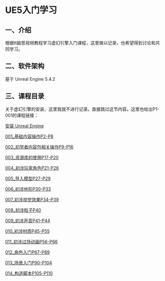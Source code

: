 # UE5入门学习

## 一、介绍

根据tt脑思视频教程学习虚幻引擎入门课程，这里做以记录，也希望得到讨论和共同学习。

## 二、软件架构

基于 Unreal Engine 5.4.2

## 三、课程目录

关于虚幻引擎的安装，这里我就不进行记录。直接跳过这节内容。这里也给出P1-001的课程链接：

[安装 Unreal Engine](https://www.bilibili.com/video/BV1Za4y1s7ti?p=1&vd_source=679da4a6ada04ef4fa874a2db080669b) 

[001_基础内容操作P2-P8](https://github.com/gosaintmrc/unreal-engine-learn/blob/main/课程章节内容/001_基础内容操作/基础内容操作.md)

[002_初学者内容包相关操作P9-P16](https://github.com/gosaintmrc/unreal-engine-learn/blob/main/课程章节内容/002_初学者内容包相关操作/初学者内容包相关操作.md)

[003_资源库的使用P17-P20](https://github.com/gosaintmrc/unreal-engine-learn/blob/main/课程章节内容/003_资源库的使用/资源库的使用.md)

[004_初涉玩家角色P21-P26](https://github.com/gosaintmrc/unreal-engine-learn/blob/main/课程章节内容/004_初涉玩家角色/初涉玩家角色.md)

[005_导入模型P27-P29](https://github.com/gosaintmrc/unreal-engine-learn/blob/main/课程章节内容/005_导入模型/导入模型.md)

[006_初涉地形P30-P33](https://github.com/gosaintmrc/unreal-engine-learn/blob/main/课程章节内容/006_初涉地形/初涉地形.md)

[007_初涉视觉效果P34-P39](https://github.com/gosaintmrc/unreal-engine-learn/blob/main/课程章节内容/007_初涉视觉效果/初涉视觉效果.md)

[008_初涉粒子P40](https://github.com/gosaintmrc/unreal-engine-learn/blob/main/课程章节内容/008_初涉粒子/初涉粒子.md)

[009_初涉声音P41-P44](https://github.com/gosaintmrc/unreal-engine-learn/blob/main/课程章节内容/009_初涉声音/初涉声音.md)

[010_初涉材质P45-P55](https://github.com/gosaintmrc/unreal-engine-learn/blob/main/课程章节内容/010_初涉材质/初涉材质.md)

[011_初涉过场动画P56-P66](https://github.com/gosaintmrc/unreal-engine-learn/blob/main/课程章节内容/011_初涉过场动画/初涉过场动画.md)

[012_角色入门P67-P89](https://github.com/gosaintmrc/unreal-engine-learn/blob/main/课程章节内容/012_角色入门/角色入门.md)

[013_场景入门P90-P104](https://github.com/gosaintmrc/unreal-engine-learn/blob/main/课程章节内容/013_场景入门/场景入门.md)

[014_构造脚本P105-P110](https://github.com/gosaintmrc/unreal-engine-learn/blob/main/课程章节内容/014_构造脚本/构造脚本.md)

